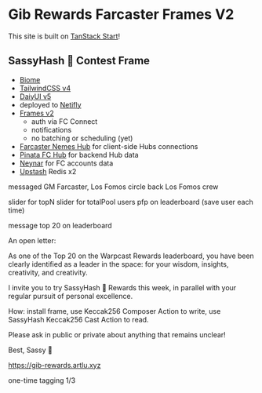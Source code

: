 # Gib Rewards Farcaster Frames V2

This site is built on [TanStack Start](https://tanstack.com/start)!

## SassyHash 💅 Contest Frame

- [Biome](https://biomejs.dev)
- [TailwindCSS v4](https://tailwindcss.com)
- [DaiyUI v5](https://daisyui.com)
- deployed to [Netifly](http://netlify.com)
- [Frames v2](https://framesv2.com)
  - auth via FC Connect
  - notifications
  - no batching or scheduling (yet)
- [Farcaster Nemes Hub](https://nemes.farcaster.xyz:2281/v1/info) for client-side Hubs connections
- [Pinata FC Hub](https://pinata.cloud/blog/what-is-a-farcaster-hub/) for backend Hub data
- [Neynar](https://neynar.com) for FC accounts data
- [Upstash](https://upstash.com) Redis x2

messaged GM Farcaster, Los Fomos
circle back Los Fomos crew

slider for topN
slider for totalPool
users
pfp on leaderboard (save user each time)

message top 20 on leaderboard




An open letter:

As one of the Top 20 on the Warpcast Rewards leaderboard, you have been clearly identified as a leader in the space: for your
wisdom, insights, creativity, and creativity.

I invite you to try SassyHash 💅 Rewards this week, in parallel with your regular pursuit of personal excellence.

How: install frame, use Keccak256 Composer Action to write, use SassyHash Keccak256 Cast Action to read. 

Please ask in public or private about anything that remains unclear!

Best,
Sassy 💅 

https://gib-rewards.artlu.xyz


one-time tagging 1/3